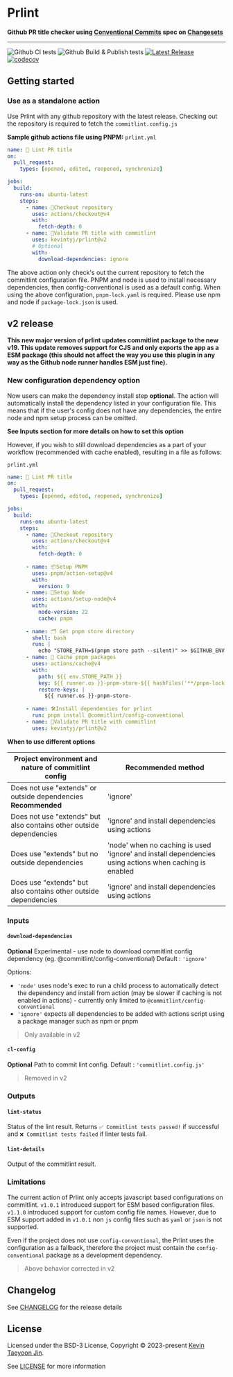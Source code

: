# Prlint
**Github PR title checker using [Conventional Commits](https://www.conventionalcommits.org/en/v1.0.0/) spec on
[Changesets](https://github.com/changesets/changesets)**

---

![Github CI tests](https://github.com/kevintyj/prlint/actions/workflows/ci.yml/badge.svg?branch=main)
![Github Build & Publish tests](https://github.com/kevintyj/prlint/actions/workflows/publish.yml/badge.svg?branch=main)
[![Latest Release](https://img.shields.io/github/v/release/kevintyj/prlint)](https://github.com/kevintyj/prlint/releases)
[![codecov](https://codecov.io/gh/kevintyj/prlint/graph/badge.svg?token=WBT1WWSLF0)](https://codecov.io/gh/kevintyj/prlint)

## Getting started
### Use as a standalone action
Use Prlint with any github repository with the latest release.
Checking out the repository is required to fetch the `commitlint.config.js`

**Sample github actions file using PNPM:**
`prlint.yml`
```yaml
name: 📝 Lint PR title
on:
  pull_request:
    types: [opened, edited, reopened, synchronize]

jobs:
  build:
    runs-on: ubuntu-latest
    steps:
      - name: 🔖Checkout repository
        uses: actions/checkout@v4
        with:
          fetch-depth: 0
      - name: 📝Validate PR title with commitlint
        uses: kevintyj/prlint@v2
        # Optional
        with:
          download-dependencies: ignore
```
The above action only check's out the current repository to fetch the commitlint configuration file.
PNPM and node is used to install necessary dependencies, then config-conventional is used as a default config.
When using the above configuration, `pnpm-lock.yaml` is required. Please use npm and node if `package-lock.json` is used.

## v2 release
**This new major version of prlint updates commitlint package to the new v19.
This update removes support for CJS and only exports the app as a ESM package
(this should not affect the way you use this plugin in any way as the Github
node runner handles ESM just fine).**

### New configuration dependency option
Now users can make the dependency install step **optional**. The action will automatically install the dependency listed in your configuration file. 
This means that if the user's config does not have any dependencies, the entire node and npm setup process can be omitted.

**See Inputs section for more details on how to set this option**

However, if you wish to still download dependencies as a part of your workflow (recommended with cache enabled), resulting in a file as follows: 

`prlint.yml`
```yaml
name: 📝 Lint PR title
on:
  pull_request:
    types: [opened, edited, reopened, synchronize]

jobs:
  build:
    runs-on: ubuntu-latest
    steps:
      - name: 🔖Checkout repository
        uses: actions/checkout@v4
        with:
          fetch-depth: 0
          
      - name: 📦Setup PNPM
        uses: pnpm/action-setup@v4
        with:
          version: 9
      - name: 🌳Setup Node
        uses: actions/setup-node@v4
        with:
          node-version: 22
          cache: pnpm
          
      - name: 🗂️ Get pnpm store directory
        shell: bash
        run: |
          echo "STORE_PATH=$(pnpm store path --silent)" >> $GITHUB_ENV
      - name: 🚀 Cache pnpm packages
        uses: actions/cache@v4
        with:
          path: ${{ env.STORE_PATH }}
          key: ${{ runner.os }}-pnpm-store-${{ hashFiles('**/pnpm-lock.yaml') }}
          restore-keys: |
            ${{ runner.os }}-pnpm-store-
            
      - name: 🛠️Install dependencies for prlint
        run: pnpm install @commitlint/config-conventional
      - name: 📝Validate PR title with commitlint
        uses: kevintyj/prlint@v2
```

**When to use different options**

| Project environment and nature of commitlint config                 | Recommended method                                                                                     | 
|---------------------------------------------------------------------|--------------------------------------------------------------------------------------------------------|
| Does not use "extends" or outside dependencies **Recommended**      | 'ignore'                                                                                               |
| Does not use "extends" but also contains other outside dependencies | 'ignore' and install dependencies using actions                                                        |
| Does use "extends" but no outside dependencies                      | 'node' when no caching is used 'ignore' and install dependencies using actions when caching is enabled |
| Does use "extends" but also contains other outside dependencies     | 'ignore' and install dependencies using actions                                                        |

### Inputs

#### `download-dependencies`
**Optional** Experimental - use node to download commitlint config dependency (eg. @commitlint/config-conventional) Default : `'ignore'`

Options: 
- `'node'` uses node's exec to run a child process to automatically detect the dependency and install from action (may be slower if caching is not enabled in actions) - currently only limited to `@commitlint/config-conventional`
- `'ignore'` expects all dependencies to be added with actions script using a package manager such as npm or pnpm

> Only available in v2
> 
#### `cl-config`
**Optional** Path to commit lint config. Default : `'commitlint.config.js'`

> Removed in v2

### Outputs
#### `lint-status`
Status of the lint result. Returns `✅ Commitlint tests passed!` if successful and `❌ Commitlint tests failed` if
linter tests fail.
#### `lint-details`
Output of the commitlint result.

### Limitations
The current action of Prlint only accepts javascript based configurations on commitlint.
`v1.0.1` introduced support for ESM based configuration files. `v1.1.0` introduced support for custom config file names.
However, due to ESM support added in `v1.0.1` non `js` config files such as `yaml` or `json` is not supported.

Even if the project does not use `config-conventional`, the Prlint uses the configuration as a fallback, therefore the
project must contain the `config-conventional` package as a development dependency.

> Above behavior corrected in v2

## Changelog
See [CHANGELOG](CHANGELOG.md) for the release details

## License

Licensed under the BSD-3 License, Copyright © 2023-present [Kevin Taeyoon Jin](https://github.com/kevintyj).

See [LICENSE](./LICENSE) for more information
